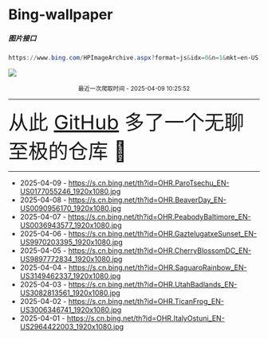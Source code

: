 # Bing-wallpaper

##### 图片接口

```powershell
https://www.bing.com/HPImageArchive.aspx?format=js&idx=0&n=1&mkt=en-US
```

 ![](https://s.cn.bing.net/th?id=OHR.ParoTsechu_EN-US0177055246_1920x1080.jpg)

<p align='center' >
    <small>
        最近一次爬取时间 - 2025-04-09 10:25:52
    </small>
    <br>
    <hr>
    <font size=7>
        <small>
           从此 <a href='https://github.com/'>GitHub</a> 多了一个无聊至极的仓库  🍳
        </small>
    </font>
    <hr>
</p>


- 2025-04-09 - https://s.cn.bing.net/th?id=OHR.ParoTsechu_EN-US0177055246_1920x1080.jpg 
- 2025-04-08 - https://s.cn.bing.net/th?id=OHR.BeaverDay_EN-US0090956170_1920x1080.jpg 
- 2025-04-07 - https://s.cn.bing.net/th?id=OHR.PeabodyBaltimore_EN-US0036943577_1920x1080.jpg 
- 2025-04-06 - https://s.cn.bing.net/th?id=OHR.GaztelugatxeSunset_EN-US9970203395_1920x1080.jpg 
- 2025-04-05 - https://s.cn.bing.net/th?id=OHR.CherryBlossomDC_EN-US9897772834_1920x1080.jpg 
- 2025-04-04 - https://s.cn.bing.net/th?id=OHR.SaguaroRainbow_EN-US3149462337_1920x1080.jpg 
- 2025-04-03 - https://s.cn.bing.net/th?id=OHR.UtahBadlands_EN-US3082813561_1920x1080.jpg 
- 2025-04-02 - https://s.cn.bing.net/th?id=OHR.TicanFrog_EN-US3006346741_1920x1080.jpg 
- 2025-04-01 - https://s.cn.bing.net/th?id=OHR.ItalyOstuni_EN-US2964422003_1920x1080.jpg 
